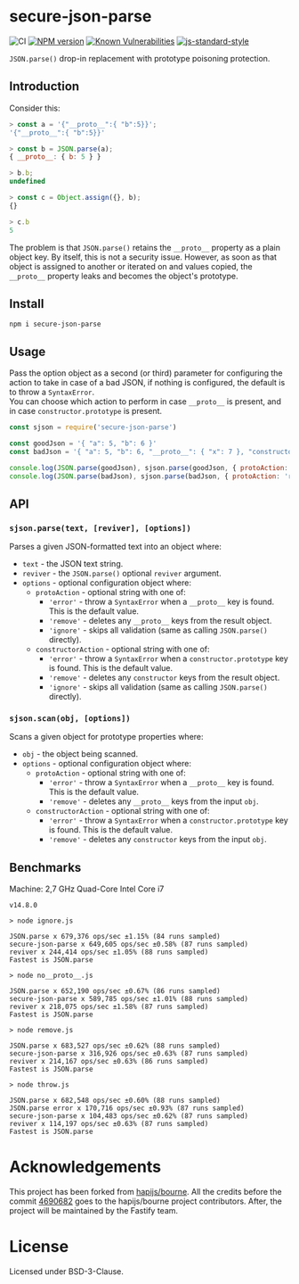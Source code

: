 # secure-json-parse

![CI](https://github.com/fastify/secure-json-parse/workflows/CI/badge.svg)
[![NPM version](https://img.shields.io/npm/v/secure-json-parse.svg?style=flat)](https://www.npmjs.com/package/secure-json-parse)
[![Known Vulnerabilities](https://snyk.io/test/github/fastify/secure-json-parse/badge.svg)](https://snyk.io/test/github/fastify/secure-json-parse)
[![js-standard-style](https://img.shields.io/badge/code%20style-standard-brightgreen.svg?style=flat)](https://standardjs.com/)

`JSON.parse()` drop-in replacement with prototype poisoning protection.

## Introduction

Consider this:

```js
> const a = '{"__proto__":{ "b":5}}';
'{"__proto__":{ "b":5}}'

> const b = JSON.parse(a);
{ __proto__: { b: 5 } }

> b.b;
undefined

> const c = Object.assign({}, b);
{}

> c.b
5
```

The problem is that `JSON.parse()` retains the `__proto__` property as a plain object key. By
itself, this is not a security issue. However, as soon as that object is assigned to another or
iterated on and values copied, the `__proto__` property leaks and becomes the object's prototype.

## Install
```
npm i secure-json-parse
```

## Usage

Pass the option object as a second (or third) parameter for configuring the action to take in case of a bad JSON, if nothing is configured, the default is to throw a `SyntaxError`.<br/>
You can choose which action to perform in case `__proto__` is present, and in case `constructor.prototype` is present.

```js
const sjson = require('secure-json-parse')

const goodJson = '{ "a": 5, "b": 6 }'
const badJson = '{ "a": 5, "b": 6, "__proto__": { "x": 7 }, "constructor": {"prototype": {"bar": "baz"} } }'

console.log(JSON.parse(goodJson), sjson.parse(goodJson, { protoAction: 'remove', constructorAction: 'remove' }))
console.log(JSON.parse(badJson), sjson.parse(badJson, { protoAction: 'remove', constructorAction: 'remove' }))
```

## API

### `sjson.parse(text, [reviver], [options])`

Parses a given JSON-formatted text into an object where:
- `text` - the JSON text string.
- `reviver` - the `JSON.parse()` optional `reviver` argument.
- `options` - optional configuration object where:
    - `protoAction` - optional string with one of:
        - `'error'` - throw a `SyntaxError` when a `__proto__` key is found. This is the default value.
        - `'remove'` - deletes any `__proto__` keys from the result object.
        - `'ignore'` - skips all validation (same as calling `JSON.parse()` directly).
    - `constructorAction` - optional string with one of:
        - `'error'` - throw a `SyntaxError` when a `constructor.prototype` key is found. This is the default value.
        - `'remove'` - deletes any `constructor` keys from the result object.
        - `'ignore'` - skips all validation (same as calling `JSON.parse()` directly).

### `sjson.scan(obj, [options])`

Scans a given object for prototype properties where:
- `obj` - the object being scanned.
- `options` - optional configuration object where:
    - `protoAction` - optional string with one of:
        - `'error'` - throw a `SyntaxError` when a `__proto__` key is found. This is the default value.
        - `'remove'` - deletes any `__proto__` keys from the input `obj`.
    - `constructorAction` - optional string with one of:
        - `'error'` - throw a `SyntaxError` when a `constructor.prototype` key is found. This is the default value.
        - `'remove'` - deletes any `constructor` keys from the input `obj`.

## Benchmarks

Machine: 2,7 GHz Quad-Core Intel Core i7

```
v14.8.0

> node ignore.js

JSON.parse x 679,376 ops/sec ±1.15% (84 runs sampled)
secure-json-parse x 649,605 ops/sec ±0.58% (87 runs sampled)
reviver x 244,414 ops/sec ±1.05% (88 runs sampled)
Fastest is JSON.parse

> node no__proto__.js

JSON.parse x 652,190 ops/sec ±0.67% (86 runs sampled)
secure-json-parse x 589,785 ops/sec ±1.01% (88 runs sampled)
reviver x 218,075 ops/sec ±1.58% (87 runs sampled)
Fastest is JSON.parse

> node remove.js

JSON.parse x 683,527 ops/sec ±0.62% (88 runs sampled)
secure-json-parse x 316,926 ops/sec ±0.63% (87 runs sampled)
reviver x 214,167 ops/sec ±0.63% (86 runs sampled)
Fastest is JSON.parse

> node throw.js

JSON.parse x 682,548 ops/sec ±0.60% (88 runs sampled)
JSON.parse error x 170,716 ops/sec ±0.93% (87 runs sampled)
secure-json-parse x 104,483 ops/sec ±0.62% (87 runs sampled)
reviver x 114,197 ops/sec ±0.63% (87 runs sampled)
Fastest is JSON.parse
```

# Acknowledgements
This project has been forked from [hapijs/bourne](https://github.com/hapijs/bourne).
All the credits before the commit [4690682](https://github.com/hapijs/bourne/commit/4690682c6cdaa06590da7b2485d5df91c09da889) goes to the hapijs/bourne project contributors.
After, the project will be maintained by the Fastify team.

# License
Licensed under BSD-3-Clause.

